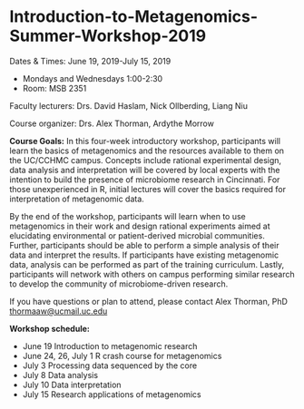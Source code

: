# Introduction-to-Metagenomics-Summer-Workshop-2019

Dates & Times:  June 19, 2019-July 15, 2019 

- Mondays and Wednesdays 1:00-2:30
- Room: MSB 2351

Faculty lecturers:  Drs. David Haslam, Nick Ollberding, Liang Niu

Course organizer:  Drs. Alex Thorman, Ardythe Morrow


**Course Goals:**
In this four-week introductory workshop, participants will learn the basics of metagenomics and the resources available to them on the UC/CCHMC campus. Concepts include rational experimental design, data analysis and interpretation will be covered by local experts with the intention to build the presence of microbiome research in Cincinnati. For those unexperienced in R, initial lectures will cover the basics required for interpretation of metagenomic data. 

By the end of the workshop, participants will learn when to use metagenomics in their work and design rational experiments aimed at elucidating environmental or patient-derived microbial communities. Further, participants should be able to perform a simple analysis of their data and interpret the results. If participants have existing metagenomic data, analysis can be performed as part of the training curriculum. Lastly, participants will network with others on campus performing similar research to develop the community of microbiome-driven research.

If you have questions or plan to attend, please contact Alex Thorman, PhD   thormaaw@ucmail.uc.edu

**Workshop schedule:**
- June 19                              Introduction to metagenomic research 
- June 24, 26, July 1                  R crash course for metagenomics
- July 3                               Processing data sequenced by the core 
- July 8                               Data analysis
- July 10                              Data interpretation
- July 15                              Research applications of metagenomics 
